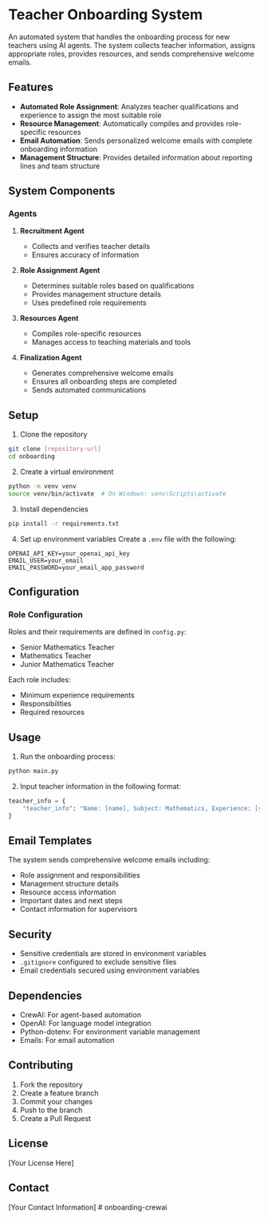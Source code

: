 # Teacher Onboarding System

An automated system that handles the onboarding process for new teachers using AI agents. The system collects teacher information, assigns appropriate roles, provides resources, and sends comprehensive welcome emails.

## Features

- **Automated Role Assignment**: Analyzes teacher qualifications and experience to assign the most suitable role
- **Resource Management**: Automatically compiles and provides role-specific resources
- **Email Automation**: Sends personalized welcome emails with complete onboarding information
- **Management Structure**: Provides detailed information about reporting lines and team structure

## System Components

### Agents

1. **Recruitment Agent**
   - Collects and verifies teacher details
   - Ensures accuracy of information

2. **Role Assignment Agent**
   - Determines suitable roles based on qualifications
   - Provides management structure details
   - Uses predefined role requirements

3. **Resources Agent**
   - Compiles role-specific resources
   - Manages access to teaching materials and tools

4. **Finalization Agent**
   - Generates comprehensive welcome emails
   - Ensures all onboarding steps are completed
   - Sends automated communications

## Setup

1. Clone the repository
```bash
git clone [repository-url]
cd onboarding
```

2. Create a virtual environment
```bash
python -m venv venv
source venv/bin/activate  # On Windows: venv\Scripts\activate
```

3. Install dependencies
```bash
pip install -r requirements.txt
```

4. Set up environment variables
Create a `.env` file with the following:
```plaintext
OPENAI_API_KEY=your_openai_api_key
EMAIL_USER=your_email
EMAIL_PASSWORD=your_email_app_password
```

## Configuration

### Role Configuration
Roles and their requirements are defined in `config.py`:
- Senior Mathematics Teacher
- Mathematics Teacher
- Junior Mathematics Teacher

Each role includes:
- Minimum experience requirements
- Responsibilities
- Required resources

## Usage

1. Run the onboarding process:
```bash
python main.py
```

2. Input teacher information in the following format:
```python
teacher_info = {
    "teacher_info": "Name: [name], Subject: Mathematics, Experience: [years], Email: [email]"
}
```

## Email Templates

The system sends comprehensive welcome emails including:
- Role assignment and responsibilities
- Management structure details
- Resource access information
- Important dates and next steps
- Contact information for supervisors

## Security

- Sensitive credentials are stored in environment variables
- `.gitignore` configured to exclude sensitive files
- Email credentials secured using environment variables

## Dependencies

- CrewAI: For agent-based automation
- OpenAI: For language model integration
- Python-dotenv: For environment variable management
- Emails: For email automation

## Contributing

1. Fork the repository
2. Create a feature branch
3. Commit your changes
4. Push to the branch
5. Create a Pull Request

## License

[Your License Here]

## Contact

[Your Contact Information]
#   o n b o a r d i n g - c r e w a i  
 